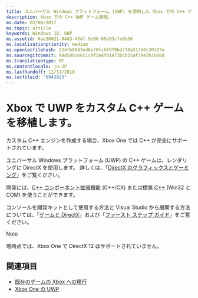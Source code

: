 ```yaml
---
title: ユニバーサル Windows プラットフォーム (UWP) を使用した Xbox での C++ ゲーム開発
description: Xbox での C++ UWP ゲーム開発。
ms.date: 02/08/2017
ms.topic: article
keywords: Windows 10, UWP
ms.assetid: 6ae36021-94d3-43df-9e96-69a93cfe8b56
ms.localizationpriority: medium
ms.openlocfilehash: 23dfb8843ed8e70fc6f979bd778a517d0c30327a
ms.sourcegitcommit: 49d58bc66c1c9f2a4f81473bcb25af79e2b1088d
ms.translationtype: MT
ms.contentlocale: ja-JP
ms.lasthandoff: 12/11/2018
ms.locfileid: "8943923"
---
```

# <a name="bring-custom-c-games-to-uwp-on-xbox"></a>Xbox で UWP をカスタム C++ ゲームを移植します。

カスタム C++ エンジンを作成する場合、Xbox One では C++ が完全にサポートされています。 

ユニバーサル Windows プラットフォーム (UWP) の C++ ゲームは、レンダリングに DirectX を使用します。 詳しくは、「[DirectX のグラフィックスとゲーミング](https://msdn.microsoft.com/library/windows/desktop/ee663274(v=vs.85).aspx)」をご覧ください。

開発には、[C++ コンポーネント拡張機能](https://msdn.microsoft.com/library/windows/apps/hh699871.aspx) (C++/CX) または[標準 C++](https://msdn.microsoft.com/library/windows/apps/mt592904.aspx) (Win32 と COM) を使うことができます。

コンソールを開発キットとして使用する方法と Visual Studio から展開する方法については、「[ゲームと DirectX](../gaming/index.md)」および「[ファースト ステップ ガイド](getting-started.md)」をご覧ください。

> [!NOTE]
> 現時点では、Xbox One で DirectX 12 はサポートされていません。


## <a name="see-also"></a>関連項目
- [既存のゲームの Xbox への移行](development-lanes-landing.md)
- [Xbox One の UWP](index.md)

